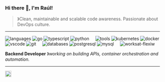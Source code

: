 ### Hi there :wave:, I'm Raúl! 

> &#12299;Clean, maintainable and scalable code awareness. Passionate about DevOps culture.

---

![languages](https://img.shields.io/static/v1?label=&message=languages:&color=111&style=flat)
![go](https://img.shields.io/static/v1?logo=go&label=&message=golang&color=36465D&logoColor=AAA&style=flat)
![typescript](https://img.shields.io/static/v1?logo=typescript&label=&message=typescript&color=36465D&logoColor=AAA&style=flat)
![python](https://img.shields.io/static/v1?logo=python&label=&message=python&color=36465D&logoColor=AAA&style=flat)
&nbsp;&nbsp;&nbsp;
![tools](https://img.shields.io/static/v1?label=&message=tools:&color=111&style=flat)
![kubernetes](https://img.shields.io/static/v1?logo=kubernetes&label=&message=kubernetes&color=36465D&logoColor=AAA&style=flat)
![docker](https://img.shields.io/static/v1?logo=docker&label=&message=docker&color=36465D&logoColor=AAA&style=flat)
![vscode](https://img.shields.io/static/v1?logo=visual-studio-code&label=&message=vscode&color=36465D&logoColor=AAA&style=flat)
![git](https://img.shields.io/static/v1?logo=git&label=&message=git&color=36465D&logoColor=AAA&style=flat)
&nbsp;&nbsp;&nbsp;
![databases](https://img.shields.io/static/v1?label=&message=databases:&color=111&style=flat)
![postgresql](https://img.shields.io/static/v1?logo=postgresql&label=&message=postgresql&color=36465D&logoColor=AAA&style=flat)
![mysql](https://img.shields.io/static/v1?logo=mysql&label=&message=mysql&color=36465D&logoColor=AAA&style=flat)
&nbsp;&nbsp;&nbsp;
![worksat-flexiw](https://img.shields.io/static/v1?label=@:&labelColor=111&message=FlexiW&color=36465D&style=flat)

**Backend Developer** &#12299;_working on building APIs, container orchestration and automation._

---

<a href="https://www.linkedin.com/in/rfdezdev/">
  <img align="left" alt="Raúl's LinkedIn" width="20px" src="https://simpleicons.now.sh/linkedin/495f7e" />
</a>
